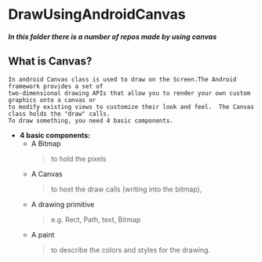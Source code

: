 # DrawUsingAndroidCanvas

##### In this  folder there is a number of repos made by using canvas

## What is Canvas?
```
In android Canvas class is used to draw on the Screen.The Android framework provides a set of 
two-dimensional drawing APIs that allow you to render your own custom graphics onto a canvas or 
to modify existing views to customize their look and feel.  The Canvas class holds the "draw" calls. 
To draw something, you need 4 basic components.
```
* **4 basic components:** 
  - A Bitmap 
    > to hold the pixels 
  - A Canvas 
    > to host the draw calls (writing into the bitmap), 
  - A drawing primitive 
    >e.g. Rect, Path, text, Bitmap 
  - A paint 
    > to describe the colors and styles for the drawing. 
